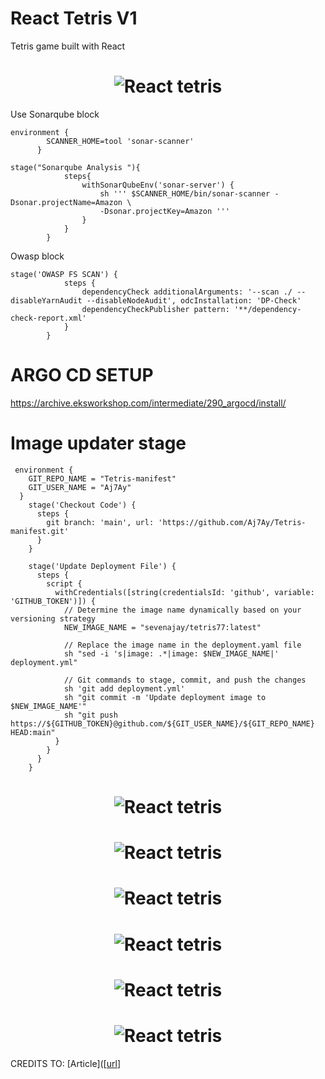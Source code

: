 # React Tetris V1

Tetris game built with React

<h1 align="center">
  <img alt="React tetris " title="#React tetris desktop" src="./images/game.jpg" />
</h1>


Use Sonarqube block 
```
environment {
        SCANNER_HOME=tool 'sonar-scanner'
      }

stage("Sonarqube Analysis "){
            steps{
                withSonarQubeEnv('sonar-server') {
                    sh ''' $SCANNER_HOME/bin/sonar-scanner -Dsonar.projectName=Amazon \
                    -Dsonar.projectKey=Amazon '''
                }
            }
        }
```        

Owasp block
```
stage('OWASP FS SCAN') {
            steps {
                dependencyCheck additionalArguments: '--scan ./ --disableYarnAudit --disableNodeAudit', odcInstallation: 'DP-Check'
                dependencyCheckPublisher pattern: '**/dependency-check-report.xml'
            }
        }
```

# ARGO CD SETUP
https://archive.eksworkshop.com/intermediate/290_argocd/install/

# Image updater stage
```
 environment {
    GIT_REPO_NAME = "Tetris-manifest"
    GIT_USER_NAME = "Aj7Ay"
  }
    stage('Checkout Code') {
      steps {
        git branch: 'main', url: 'https://github.com/Aj7Ay/Tetris-manifest.git'
      }
    }

    stage('Update Deployment File') {
      steps {
        script {
          withCredentials([string(credentialsId: 'github', variable: 'GITHUB_TOKEN')]) {
            // Determine the image name dynamically based on your versioning strategy
            NEW_IMAGE_NAME = "sevenajay/tetris77:latest"

            // Replace the image name in the deployment.yaml file
            sh "sed -i 's|image: .*|image: $NEW_IMAGE_NAME|' deployment.yml"

            // Git commands to stage, commit, and push the changes
            sh 'git add deployment.yml'
            sh "git commit -m 'Update deployment image to $NEW_IMAGE_NAME'"
            sh "git push https://${GITHUB_TOKEN}@github.com/${GIT_USER_NAME}/${GIT_REPO_NAME} HEAD:main"
          }
        }
      }
    }

```


<h1 align="center">
  <img alt="React tetris " title="#React tetris desktop" src="./images/img3.png" />
</h1>

<h1 align="center">
  <img alt="React tetris " title="#React tetris desktop" src="./images/img4.png" />
</h1>

<h1 align="center">
  <img alt="React tetris " title="#React tetris desktop" src="./images/img5.png" />
</h1>

<h1 align="center">
  <img alt="React tetris " title="#React tetris desktop" src="./images/img6.png" />
</h1>

<h1 align="center">
  <img alt="React tetris " title="#React tetris desktop" src="./images/img7.png" />
</h1>

<h1 align="center">
  <img alt="React tetris " title="#React tetris desktop" src="./images/img8.png" />
</h1>

CREDITS TO: [Article]([[url](https://aakibkhan1.medium.com/project-9-deployment-of-tetris-game-on-kubernetes-and-automating-it-with-argo-cd-and-terraform-via-7ca8b3068378)]
